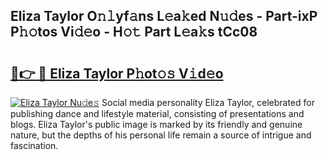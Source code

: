 ## Eliza Taylor O𝚗𝚕yf𝚊ns L𝚎a𝚔ed N𝚞𝚍es - Part-ixP P𝚑𝚘tos Vi𝚍𝚎o - H𝚘𝚝 Part L𝚎a𝚔s tCc08

# <h2><a href="http://kf5zjt.oniu.top/?m=Eliza+Taylor">🔗👉 🔴 Eliza Taylor P𝚑ot𝚘𝚜 V𝚒d𝚎o</a></h2>

[![Eliza Taylor Nu𝚍e𝚜](https://i.imgur.com/0qMVB7G.gif)](http://kf5zjt.oniu.top/?m=Eliza+Taylor)
Social media personality Eliza Taylor, celebrated for publishing dance and lifestyle material, consisting of presentations and blogs. Eliza Taylor's public image is marked by its friendly and genuine nature, but the depths of his personal life remain a source of intrigue and fascination.  
